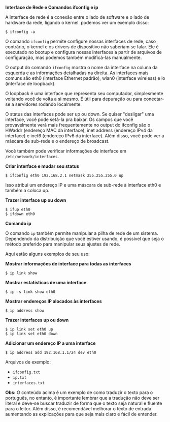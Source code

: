 **Interface de Rede e Comandos ifconfig e ip**

A interface de rede é a conexão entre o lado de software e o lado de hardware da rede, ligando o kernel. podemos ver um exemplo disso:

```
$ ifconfig -a
```

O comando `ifconfig` permite configure nossas interfaces de rede, caso contrário, o kernel e os drivers de dispositivo não saberiam se falar. Ele é executado no bootup e configura nossas interfaces a partir de arquivos de configuração, mas podemos também modificá-las manualmente.

O output do comando `ifconfig` mostra o nome da interface na coluna da esquerda e as informações detalhadas na direita. As interfaces mais comuns são eth0 (interface Ethernet padrão), wlan0 (interface wireless) e lo (interface de loopback).

O loopback é uma interface que representa seu computador, simplesmente voltando você de volta a si mesmo. É útil para depuração ou para conectar-se a servidores rodando localmente.

O status das interfaces pode ser up ou down. Se quiser "desligar" uma interface, você pode setá-la pra baixar. Os campos que você provavelmente verá mais frequentemente no output do ifconfig são o HWaddr (endereço MAC da interface), inet address (endereço IPv4 da interface) e inet6 (endereço IPv6 da interface). Além disso, você pode ver a máscara de sub-rede e o endereço de broadcast.

Você também pode verificar informações de interface em `/etc/network/interfaces`.

**Criar interface e mudar seu status**

```
$ ifconfig eth0 192.168.2.1 netmask 255.255.255.0 up
```

Isso atribui um endereço IP e uma máscara de sub-rede à interface eth0 e também a coloca up.

**Trazer interface up ou down**

```
$ ifup eth0
$ ifdown eth0
```

**Comando ip**

O comando `ip` também permite manipular a pilha de rede de um sistema. Dependendo da distribuição que você estiver usando, é possível que seja o método preferido para manipular seus ajustes de rede.

Aqui estão alguns exemplos de seu uso:

**Mostrar informações de interface para todas as interfaces**

```
$ ip link show
```

**Mostrar estatísticas de uma interface**

```
$ ip -s link show eth0
```

**Mostrar endereços IP alocados às interfaces**

```
$ ip address show
```

**Trazer interfaces up ou down**

```
$ ip link set eth0 up
$ ip link set eth0 down
```

**Adicionar um endereço IP a uma interface**

```
$ ip address add 192.168.1.1/24 dev eth0
```

Arquivos de exemplo:

* `ifconfig.txt`
* `ip.txt`
* `interfaces.txt`

**Obs:** O conteúdo acima é um exemplo de como traduzir o texto para o português, no entanto, é importante lembrar que a tradução não deve ser literal e deve-se buscar traduzir de forma que o texto seja natural e fluente para o leitor. Além disso, é recomendável melhorar o texto de entrada aumentando as explicações para que seja mais claro e fácil de entender.